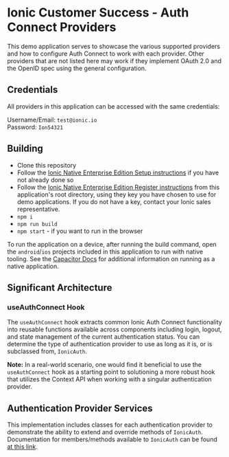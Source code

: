 # Ionic Customer Success - Auth Connect Providers

This demo application serves to showcase the various supported providers and how to configure Auth Connect to work with each provider. Other providers that are not listed here may work if they implement OAuth 2.0 and the OpenID spec using the general configuration.

## Credentials

All providers in this application can be accessed with the same credentials:

Username/Email: `test@ionic.io`  
Password: `Ion54321`

## Building

- Clone this repository
- Follow the [Ionic Native Enterprise Edition Setup instructions](https://ionicframework.com/docs/enterprise/setup#install-tooling) if you have not already done so
- Follow the [Ionic Native Enterprise Edition Register instructions](https://ionicframework.com/docs/enterprise/setup#register-your-product-key) from this application's root directory, using they key you have chosen to use for demo applications. If you do not have a key, contact your Ionic sales representative.
- `npm i`
- `npm run build`
- `npm start` - if you want to run in the browser

To run the application on a device, after running the build command, open the `android`/`ios` projects included in this application to run with native tooling. See the [Capacitor Docs](https://capacitor.ionicframework.com/docs/basics/running-your-app) for additional information on running as a native application.

## Significant Architecture

### useAuthConnect Hook

The `useAuthConnect` hook extracts common Ionic Auth Connect functionality into reusable functions available across components including login, logout, and state management of the current authentication status. You can determine the type of authentication provider to use as long as it is, or is subclassed from, `IonicAuth`.

**Note:** In a real-world scenario, one would find it beneficial to use the `useAuthConnect` hook as a starting point to solutioning a more robust hook that utilizes the Context API when working with a singular authentication provider.

## Authentication Provider Services

This implementation includes classes for each authentication provider to demonstrate the ability to extend and override methods of `IonicAuth`. Documentation for members/methods available to `IonicAuth` can be found [at this link](https://ionicframework.com/docs/enterprise/auth-connect#api-documentation).
